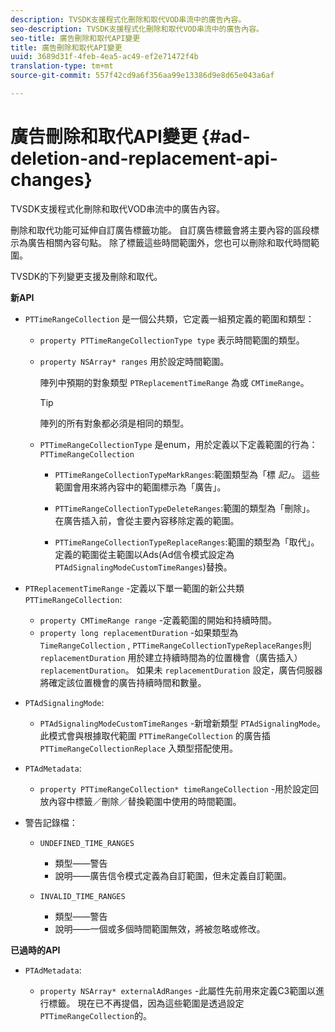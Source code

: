 ```yaml
---
description: TVSDK支援程式化刪除和取代VOD串流中的廣告內容。
seo-description: TVSDK支援程式化刪除和取代VOD串流中的廣告內容。
seo-title: 廣告刪除和取代API變更
title: 廣告刪除和取代API變更
uuid: 3689d31f-4feb-4ea5-ac49-ef2e71472f4b
translation-type: tm+mt
source-git-commit: 557f42cd9a6f356aa99e13386d9e8d65e043a6af

---
```



# 廣告刪除和取代API變更 {#ad-deletion-and-replacement-api-changes}

TVSDK支援程式化刪除和取代VOD串流中的廣告內容。

刪除和取代功能可延伸自訂廣告標籤功能。 自訂廣告標籤會將主要內容的區段標示為廣告相關內容句點。 除了標籤這些時間範圍外，您也可以刪除和取代時間範圍。

<!--<a id="section_7A90BFE99F1A4D908D6DDB0B49FA1199"></a>-->

TVSDK的下列變更支援及刪除和取代。

**新API**

* `PTTimeRangeCollection` 是一個公共類，它定義一組預定義的範圍和類型：

   * `property PTTimeRangeCollectionType type` 表示時間範圍的類型。
   * `property NSArray* ranges` 用於設定時間範圍。

      陣列中預期的對象類型 `PTReplacementTimeRange` 為或 `CMTimeRange`。

      >[!TIP]
      >
      >陣列的所有對象都必須是相同的類型。

   * `PTTimeRangeCollectionType` 是enum，用於定義以下定義範圍的行為： `PTTimeRangeCollection`

      * `PTTimeRangeCollectionTypeMarkRanges`:範圍類型為「標 *記」*。 這些範圍會用來將內容中的範圍標示為「廣告」。

      * `PTTimeRangeCollectionTypeDeleteRanges`:範圍的類型為「刪除」。 在廣告插入前，會從主要內容移除定義的範圍。
      * `PTTimeRangeCollectionTypeReplaceRanges`:範圍的類型為「取代」。 定義的範圍從主範圍以Ads(Ad信令模式設定為 `PTAdSignalingModeCustomTimeRanges`)替換。

* `PTReplacementTimeRange` -定義以下單一範圍的新公共類 `PTTimeRangeCollection`:

   * `property CMTimeRange range` -定義範圍的開始和持續時間。
   * `property long replacementDuration` -如果類型為 `TimeRangeCollection` , `PTTimeRangeCollectionTypeReplaceRanges`則 `replacementDuration` 用於建立持續時間為的位置機會（廣告插入） `replacementDuration`。 如果未 `replacementDuration` 設定，廣告伺服器將確定該位置機會的廣告持續時間和數量。

* `PTAdSignalingMode`:

   * `PTAdSignalingModeCustomTimeRanges` -新增新類型 `PTAdSignalingMode`。 此模式會與根據取代範圍 `PTTimeRangeCollection` 的廣告插 `PTTimeRangeCollectionReplace` 入類型搭配使用。

* `PTAdMetadata`:

   * `property PTTimeRangeCollection* timeRangeCollection` -用於設定回放內容中標籤／刪除／替換範圍中使用的時間範圍。

* 警告記錄檔：

   * `UNDEFINED_TIME_RANGES`

      * 類型——警告
      * 說明——廣告信令模式定義為自訂範圍，但未定義自訂範圍。
   * `INVALID_TIME_RANGES`

      * 類型——警告
      * 說明——一個或多個時間範圍無效，將被忽略或修改。


**已過時的API**

* `PTAdMetadata`:

   * `property NSArray* externalAdRanges` -此屬性先前用來定義C3範圍以進行標籤。 現在已不再提倡，因為這些範圍是透過設定 `PTTimeRangeCollection`的。